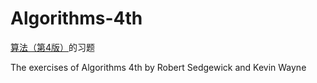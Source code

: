 # Algorithms-4th
[算法（第4版）](https://book.douban.com/subject/10432347/)的习题

The exercises of Algorithms 4th by Robert Sedgewick and Kevin Wayne 
